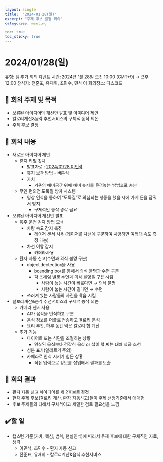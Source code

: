 ```yaml
---
layout: single
title:  "2024-01-28(일)"
excerpt: "주제 후보 결정 회의"
categories: meeting

toc: true
toc_sticky: true
---
```



# 2024/01/28(일)

유형: 팀 추가 회의
이벤트 시간: 2024년 1월 28일 오전 10:00 (GMT+9) → 오후 12:00
참석자: 전준표, 유재휘, 조민수, 민석 이
회의장소: 디스코드

## 🔳 **회의 주제 및 목적**

- 보류된 아이디어의 개선안 발표 및 아이디어 제안
- 칼로리계산&음식 추천서비스의 구체적 동작 의논
- 주제 후보 결정

## 🔳 **회의 내용**

- 새로운 아이디어 제안
    - 휴지 리필 장치
        - 발표자료 : [2024/01/28 이민석](https://www.notion.so/2024-01-28-83309ed132144984ae7134e9a41279e5?pvs=21)
        - 휴지 보관 방법 - 버튼식
        - 가치
            - 기존의 예비공간 위에 예비 휴지를 올려놓는 방법으로 충분
    - 무인 편의점 도둑질 방지 시스템
        - 영상 인식을 통하여 “도둑질”로 의심되는 행동을 했을 시에 가게 문을 잠궈서 방지
            - 구체적인 동작 생각 필요
- 보류된 아이디어 개선안 발표
    - 음주 운전 감지 방법 모색
        - 차량 속도 감지 측정
            - 레이저 센서 사용 (레이저를 차선에 구분하여 사용하면 여러대 속도 측정 가능)
        - 차선 이탈 감지
            - 카메라사용
    - 환자 자동 신고(수면과 의식 불명 구분)
        - object dectection을 사용
            - bounding box를 통해서 의식 불명과 수면 구분
            - 각 프레임 별로 수면과 의식 불명을 구분 시킴
                - 사람이 눕는 시간이 빠르다면 → 의식 불명
                - 사람이 눕는 시간이 길다면 → 수면
        - 쓰러져 있는 사람들의 사진을 학습 시킴
- 칼로리계산&음식 추천서비스의 구체적 동작 의논
    - 카메라 센서 사용
        - AI가 음식을 인식하고 구분
        - 음식 정보를 어플로 전송하고 칼로리 분석
        - 요리 추천, 하루 동안 먹은 칼로리 합 계산
    - 추가 기능
        - 다이어트 또는 식단을 조절하는 상황
            - 인식된 음식보다 건강한 음식 or 살이 덜 찌는 대체 식품 추천
        - 성분 표기(알레르기 주의)
        - 카메라로 인식 시키기 힘든 상황
            - 직접 입력으로 정보를 삽입해서 결과를 도출

## 🔳 **회의 결과**

- 환자 자동 신고 아이디어를 제 2후보로 결정
- 현재 주제 후보(칼로리 계산, 환자 자동신고)들이 주제 선정기준에서 애매함
- 후보 주제들의 대해서 구체적이고 세밀한 검토 필요성을 느낌

## ✔️할 일

- 캡스턴 기준(가치, 핵심, 범위, 현실인식)에 따라서 주제 후보에 대한 구체적인 자료, 생각
    - 이민석, 조민수 - 환자 자동 신고
    - 전준표, 유재휘 - 칼로리계산&음식 추천서비스